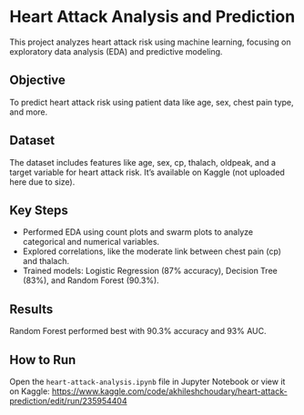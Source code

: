 # Heart Attack Analysis and Prediction

This project analyzes heart attack risk using machine learning, focusing on exploratory data analysis (EDA) and predictive modeling.

## Objective
To predict heart attack risk using patient data like age, sex, chest pain type, and more.

## Dataset
The dataset includes features like age, sex, cp, thalach, oldpeak, and a target variable for heart attack risk. It’s available on Kaggle (not uploaded here due to size).

## Key Steps
- Performed EDA using count plots and swarm plots to analyze categorical and numerical variables.
- Explored correlations, like the moderate link between chest pain (cp) and thalach.
- Trained models: Logistic Regression (87% accuracy), Decision Tree (83%), and Random Forest (90.3%).

## Results
Random Forest performed best with 90.3% accuracy and 93% AUC.

## How to Run
Open the `heart-attack-analysis.ipynb` file in Jupyter Notebook or view it on Kaggle: https://www.kaggle.com/code/akhileshchoudary/heart-attack-prediction/edit/run/235954404
